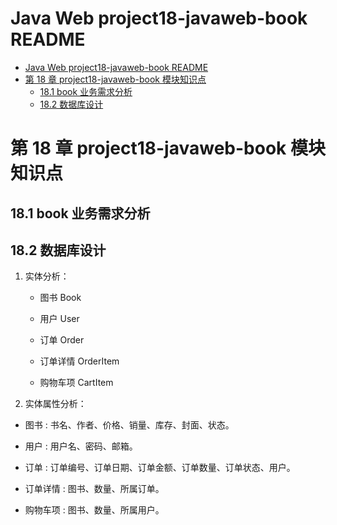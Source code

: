 <!-- @import "[TOC]" {cmd="toc" depthFrom=1 depthTo=6 orderedList=false} -->

# Java Web project18-javaweb-book README

<!-- code_chunk_output -->

- [Java Web project18-javaweb-book README](#java-web-project18-javaweb-book-readme)
- [第 18 章 project18-javaweb-book 模块知识点](#第-18-章-project18-javaweb-book-模块知识点)
  - [18.1 book 业务需求分析](#181-book-业务需求分析)
  - [18.2 数据库设计](#182-数据库设计)

<!-- /code_chunk_output -->

# 第 18 章 project18-javaweb-book 模块知识点

## 18.1 book 业务需求分析

## 18.2 数据库设计

1. 实体分析：

   - 图书 Book

   - 用户 User

   - 订单 Order

   - 订单详情 OrderItem

   - 购物车项 CartItem

2. 实体属性分析：

- 图书 : 书名、作者、价格、销量、库存、封面、状态。

- 用户 : 用户名、密码、邮箱。

- 订单 : 订单编号、订单日期、订单金额、订单数量、订单状态、用户。

- 订单详情 : 图书、数量、所属订单。

- 购物车项 : 图书、数量、所属用户。
